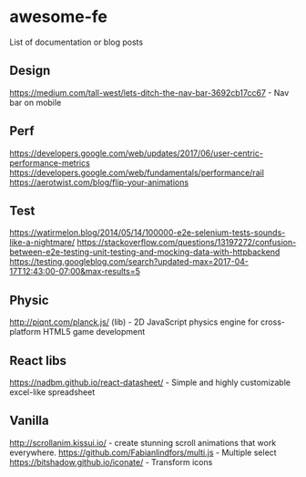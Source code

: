 # awesome-fe

List of documentation or blog posts

## Design

https://medium.com/tall-west/lets-ditch-the-nav-bar-3692cb17cc67 - Nav bar on mobile

## Perf

https://developers.google.com/web/updates/2017/06/user-centric-performance-metrics
https://developers.google.com/web/fundamentals/performance/rail
https://aerotwist.com/blog/flip-your-animations

## Test

https://watirmelon.blog/2014/05/14/100000-e2e-selenium-tests-sounds-like-a-nightmare/
https://stackoverflow.com/questions/13197272/confusion-between-e2e-testing-unit-testing-and-mocking-data-with-httpbackend
https://testing.googleblog.com/search?updated-max=2017-04-17T12:43:00-07:00&max-results=5

## Physic

http://piqnt.com/planck.js/ (lib) - 2D JavaScript physics engine for cross-platform HTML5 game development

## React libs

https://nadbm.github.io/react-datasheet/ - Simple and highly customizable excel-like spreadsheet

## Vanilla

http://scrollanim.kissui.io/ - create stunning scroll animations that work everywhere.
https://github.com/Fabianlindfors/multi.js - Multiple select
https://bitshadow.github.io/iconate/ - Transform icons

